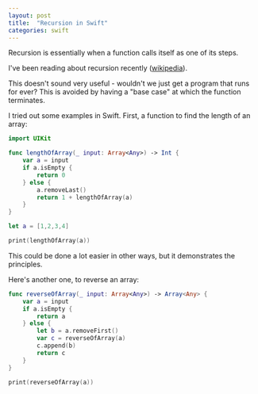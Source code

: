 ```yaml
---
layout: post
title:  "Recursion in Swift"
categories: swift
---
```

Recursion is essentially when a function calls itself as one of its steps.

I've been reading about recursion recently (<a href="https://en.wikipedia.org/wiki/Recursion">wikipedia</a>). 

This doesn't sound very useful - wouldn't we just get a program that runs for ever? This is avoided by having a "base case" at which the function terminates.

I tried out some examples in Swift. First, a function to find the length of an array:

```swift
import UIKit

func lengthOfArray(_ input: Array<Any>) -> Int {
    var a = input
    if a.isEmpty {
        return 0
    } else {
        a.removeLast()
        return 1 + lengthOfArray(a)
    }
}

let a = [1,2,3,4]

print(lengthOfArray(a))
```

This could be done a lot easier in other ways, but it demonstrates the principles.

Here's another one, to reverse an array:

```swift
func reverseOfArray(_ input: Array<Any>) -> Array<Any> {
    var a = input
    if a.isEmpty {
        return a
    } else {
        let b = a.removeFirst()
        var c = reverseOfArray(a)
        c.append(b)
        return c
    }
}

print(reverseOfArray(a))
```